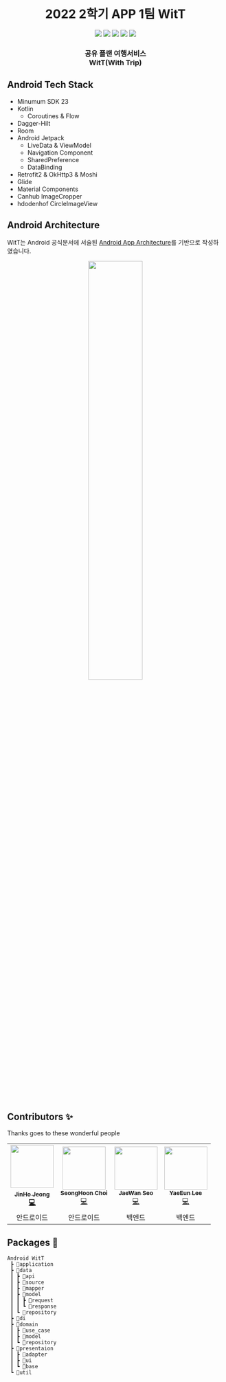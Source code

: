 <h1 align="center">2022 2학기 APP 1팀 WitT</h1>

<p align="center">
    <img src="https://img.shields.io/badge/Kotlin-1.7.20-7F52FF?style=for-the-badge&logo=Kotlin&logoColor=white"/>
    <img src="https://img.shields.io/badge/Android-3DDC84?style=for-the-badge&logo=android&logoColor=white"/>
    <img src="https://img.shields.io/badge/node.js-339933?style=for-the-badge&logo=Node.js&logoColor=white"/>
    <img src="https://img.shields.io/badge/oracleDB-F80000?style=for-the-badge&logo=oracle&logoColor=white">
    <img src="https://img.shields.io/badge/all_contributors-4-orange.svg?style=for-the-badge"/>
</p>

<p align="center">
	<h3 align="center">
		 공유 플랜 여행서비스<br>WitT(With Trip)
	</h3>	

</p>

<h2>Android Tech Stack</h2>

- Minumum SDK 23
- Kotlin
    - Coroutines & Flow 
- Dagger-Hilt
- Room
- Android Jetpack
    - LiveData & ViewModel
    - Navigation Component
    - SharedPreference
    - DataBinding
- Retrofit2 & OkHttp3 & Moshi
- Glide
- Material Components
- Canhub ImageCropper
- hdodenhof CircleImageView

<h2>Android Architecture</h2>

WitT는 Android 공식문서에 서술된 [Android App Architecture](https://developer.android.com/topic/architecture#recommended-app-arch)를 기반으로 작성하였습니다.

<p align="center">
  <img src="https://developer.android.com/topic/libraries/architecture/images/mad-arch-overview.png" width="50%"/>
</p>


## Contributors ✨

Thanks goes to these wonderful people

<!-- ALL-CONTRIBUTORS-LIST:START - Do not remove or modify this section -->
<!-- prettier-ignore-start -->
<!-- markdownlint-disable -->
<table>
  <tr>
    <td align="center"><a href="http://github.com/jeongjaino"><img src="https://avatars.githubusercontent.com/u/77484719?v=4" width="100px;" alt=""/><br /><sub><b>JinHo Jeong</sub></a><br /><a href="http://github.com/jeongjaino" title="Code">💻</a></td>
    <td align="center"><a href="https://github.com/SeongHoonC"><img src="https://avatars.githubusercontent.com/u/108349655?v=4" width="100px;" alt=""/><br /><sub><b>SeongHoon Choi</b></sub></a><br /><a href="http://github.com/SeongHoonC" title="Code">💻</a></td>
    <td align="center"><a href="https://github.com/winocreative"><img src="https://avatars.githubusercontent.com/u/26576118?v=4" width="100px;" at=""/><br /><sub><b>JaeWan Seo</b></sub></a><br /><a href="http://github.com/winocreative" title="Code">💻</a></td>
    <td align="center"><a href="https://github.com/Yenniiii"><img src="https://avatars.githubusercontent.com/u/102972001?v=4" width="100px;" at=""/><br /><sub><b>YaeEun Lee</b></sub></a><br /><a href="http://github.com/Yenniiii" title="Code">💻</a></td>
  </tr>
    <tr>
    <td align="center">안드로이드</td>
    <td align="center">안드로이드</td>
    <td align="center">백엔드</td>
    <td align="center">백엔드</td>
  </tr>
</table>

<!-- markdownlint-restore -->
<!-- prettier-ignore-end -->

<!-- ALL-CONTRIBUTORS-LIST:END -->


## Packages 📁

```
Android WitT
 ┣ 📂application
 ┣ 📂data
 ┃ ┣ 📂api
 ┃ ┣ 📂source
 ┃ ┣ 📂mapper
 ┃ ┣ 📂model
 ┃ ┃ ┣ 📂request
 ┃ ┃ ┗ 📂response
 ┃ ┗ 📂repository
 ┣ 📂di
 ┣ 📂domain
 ┃ ┣ 📂use_case
 ┃ ┣ 📂model
 ┃ ┗ 📂repository
 ┣ 📂presentaion
 ┃ ┣ 📂adapter
 ┃ ┣ 📂ui
 ┃ ┗ 📂base
 ┗ 📂util
```
